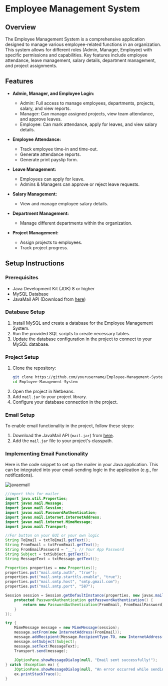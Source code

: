 # Employee Management System

## Overview
The Employee Management System is a comprehensive application designed to manage various employee-related functions in an organization. This system allows for different roles (Admin, Manager, Employee) with specific permissions and capabilities. Key features include employee attendance, leave management, salary details, department management, and project assignments. 

## Features
- **Admin, Manager, and Employee Login:**
  - Admin: Full access to manage employees, departments, projects, salary, and view reports.
  - Manager: Can manage assigned projects, view team attendance, and approve leaves.
  - Employee: Can mark attendance, apply for leaves, and view salary details.

- **Employee Attendance:**
  - Track employee time-in and time-out.
  - Generate attendance reports.
  - Generate print payslip form.

- **Leave Management:**
  - Employees can apply for leave.
  - Admins & Managers can approve or reject leave requests.

- **Salary Management:**
  - View and manage employee salary details.

- **Department Management:**
  - Manage different departments within the organization.

- **Project Management:**
  - Assign projects to employees.
  - Track project progress.

## Setup Instructions

### Prerequisites
- Java Development Kit (JDK) 8 or higher
- MySQL Database
- JavaMail API (Download from [here](https://javaee.github.io/javamail/))

### Database Setup
1. Install MySQL and create a database for the Employee Management System.
2. Run the provided SQL scripts to create necessary tables.
3. Update the database configuration in the project to connect to your MySQL database.

### Project Setup
1. Clone the repository:
    ```bash
    git clone https://github.com/yourusername/Employee-Management-System.git
    cd Employee-Management-System
    ```
2. Open the project in Netbeans.
3. Add `mail.jar` to your project library.
4. Configure your database connection in the project.

### Email Setup
To enable email functionality in the project, follow these steps:

1. Download the JavaMail API (`mail.jar`) from [here](https://javaee.github.io/javamail/).
2. Add the `mail.jar` file to your project's classpath.

### Implementing Email Functionality
Here is the code snippet to set up the mailer in your Java application. This can be integrated into your email-sending logic in the application (e.g., for notifications).

![javaemail](https://github.com/kimalfred/Employee-Management-System/assets/119164038/1c6a960f-2672-481b-9c85-83d833723927)

```java
//import this for mailer
import java.util.Properties;
import javax.mail.Message;
import javax.mail.Session;
import javax.mail.PasswordAuthentication;
import javax.mail.internet.InternetAddress;
import javax.mail.internet.MimeMessage;
import javax.mail.Transport;

//For button on your GUI or your own logic
String ToEmail = txtToEmail.getText();
String FromEmail = txtFromEmail.getText();
String FromEmailPassword = "__"; // Your App Password
String Subject = txtSubject.getText();
String MessageText = txtMessage.getText(); 

Properties properties = new Properties();
properties.put("mail.smtp.auth", "true");
properties.put("mail.smtp.starttls.enable", "true");
properties.put("mail.smtp.host", "smtp.gmail.com");
properties.put("mail.smtp.port", "587");

Session session = Session.getDefaultInstance(properties, new javax.mail.Authenticator() {
    protected PasswordAuthentication getPasswordAuthentication() {
        return new PasswordAuthentication(FromEmail, FromEmailPassword);
    }
});

try {
    MimeMessage message = new MimeMessage(session);
    message.setFrom(new InternetAddress(FromEmail));
    message.addRecipient(Message.RecipientType.TO, new InternetAddress(ToEmail));
    message.setSubject(Subject); 
    message.setText(MessageText);
    Transport.send(message);
    
    JOptionPane.showMessageDialog(null, "Email sent successfully!");
} catch (Exception ex) {            
    JOptionPane.showMessageDialog(null, "An error occurred while sending the email. Please check the console for details.");
    ex.printStackTrace();
}
